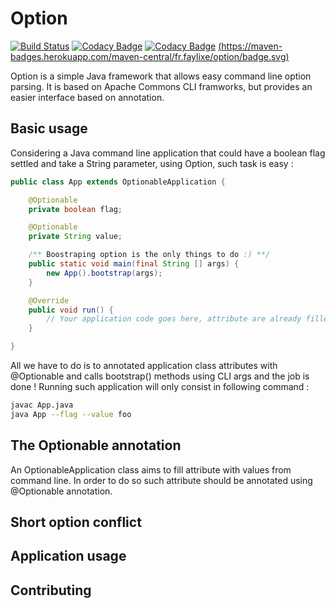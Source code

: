 # Option

[![Build Status](https://travis-ci.org/Faylixe/option.svg?branch=master)](https://travis-ci.org/Faylixe/option)
[![Codacy Badge](https://api.codacy.com/project/badge/Coverage/b6ef03db876e4a3f90006ee2d3956d59)](https://www.codacy.com/app/Faylixe/option?utm_source=github.com&utm_medium=referral&utm_content=Faylixe/option&utm_campaign=Badge_Coverage)
[![Codacy Badge](https://api.codacy.com/project/badge/Grade/b6ef03db876e4a3f90006ee2d3956d59)](https://www.codacy.com/app/Faylixe/option?utm_source=github.com&amp;utm_medium=referral&amp;utm_content=Faylixe/option&amp;utm_campaign=Badge_Grade)
[(https://maven-badges.herokuapp.com/maven-central/fr.faylixe/option/badge.svg)](https://maven-badges.herokuapp.com/maven-central/fr.faylixe/option)

Option is a simple Java framework that allows easy command line option parsing.
It is based on Apache Commons CLI framworks, but provides an easier interface
based on annotation.

## Basic usage

Considering a Java command line application that could have a boolean flag settled and
take a String parameter, using Option, such task is easy :

```java
public class App extends OptionableApplication {

	@Optionable
	private boolean flag;

	@Optionable
	private String value;

	/** Boostraping option is the only things to do :) **/
	public static void main(final String [] args) {
		new App().bootstrap(args);
	}

	@Override
	public void run() {
		// Your application code goes here, attribute are already filled.
	}

}
```

All we have to do is to annotated application class attributes with @Optionable and calls
bootstrap() methods using CLI args and the job is done ! Running such application will only
consist in following command :

```bash
javac App.java
java App --flag --value foo
```

## The Optionable annotation

An OptionableApplication class aims to fill attribute with values from command line.
In order to do so such attribute should be annotated using @Optionable annotation.


## Short option conflict
## Application usage
## Contributing
